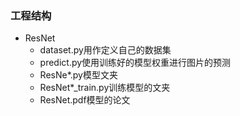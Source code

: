 ### 工程结构
- ResNet
  - dataset.py用作定义自己的数据集
  - predict.py使用训练好的模型权重进行图片的预测
  - ResNe*.py模型文夹
  - ResNet*_train.py训练模型的文夹
  - ResNet.pdf模型的论文
